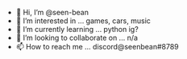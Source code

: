 - 👋 Hi, I’m @seen-bean
- 👀 I’m interested in ... games, cars, music
- 🌱 I’m currently learning ... python ig?
- 💞️ I’m looking to collaborate on ... n/a
- 📫 How to reach me ... discord@seenbean#8789

<!---
seen-bean/seen-bean is a ✨ special ✨ repository because its `README.md` (this file) appears on your GitHub profile.
You can click the Preview link to take a look at your changes.
--->
